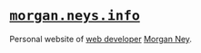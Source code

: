 # [`morgan.neys.info`](https://morgan.neys.info/)

Personal website of [web developer](https://morgan.neys.info/resume) [Morgan Ney](https://morgan.neys.info/).
